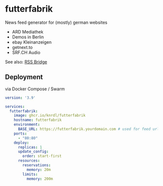# futterfabrik

News feed generator for (mostly) german websites

* ARD Mediathek
* Demos in Berlin
* ebay Kleinanzeigen
* getnext.to
* SRF.CH Audio

See also: [RSS Bridge](https://github.com/RSS-Bridge/rss-bridge)

## Deployment

via Docker Compose / Swarm

```yaml
version: '3.9'

services:
  futterfabrik:
    image: ghcr.io/knrdl/futterfabrik
    hostname: futterfabrik
    environment:
      BASE_URL: https://futterfabrik.yourdomain.com # used for feed urls generation
    ports:
      - "80:80"
    deploy:
      replicas: 1
      update_config:
        order: start-first
      resources:
        reservations:
          memory: 20m
        limits:
          memory: 200m
```
